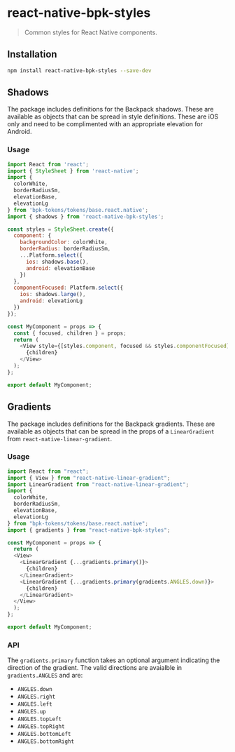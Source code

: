 # react-native-bpk-styles

> Common styles for React Native components.

## Installation

```sh
npm install react-native-bpk-styles --save-dev
```

## Shadows

The package includes definitions for the Backpack shadows. These are available as objects that can be spread in style definitions. These are iOS only and need to be complimented with an appropriate elevation for Android.


### Usage

```javascript
import React from 'react';
import { StyleSheet } from 'react-native';
import {
  colorWhite,
  borderRadiusSm,
  elevationBase,
  elevationLg
} from 'bpk-tokens/tokens/base.react.native';
import { shadows } from 'react-native-bpk-styles';

const styles = StyleSheet.create({
  component: {
    backgroundColor: colorWhite,
    borderRadius: borderRadiusSm,
    ...Platform.select({
      ios: shadows.base(),
      android: elevationBase
    })
  },
  componentFocused: Platform.select({
    ios: shadows.large(),
    android: elevationLg
  })
});

const MyComponent = props => {
  const { focused, children } = props;
  return (
    <View style={[styles.component, focused && styles.componentFocused]}>
      {children}
    </View>
  );
};

export default MyComponent;
```

## Gradients

The package includes definitions for the Backpack gradients. These are available as objects that can be spread in the props of a `LinearGradient` from `react-native-linear-gradient`.

### Usage

```javascript
import React from "react";
import { View } from "react-native-linear-gradient";
import LinearGradient from "react-native-linear-gradient";
import {
  colorWhite,
  borderRadiusSm,
  elevationBase,
  elevationLg
} from "bpk-tokens/tokens/base.react.native";
import { gradients } from "react-native-bpk-styles";

const MyComponent = props => {
  return (
  <View>
    <LinearGradient {...gradients.primary()}>
      {children}
    </LinearGradient>
    <LinearGradient {...gradients.primary(gradients.ANGLES.down)}>
      {children}
    </LinearGradient>
  </View>
  );
};

export default MyComponent;
```

### API

The `gradients.primary` function takes an optional argument indicating the direction of the gradient. The valid directions are avaialble in `gradients.ANGLES` and are:

+ `ANGLES.down`
+ `ANGLES.right`
+ `ANGLES.left`
+ `ANGLES.up`
+ `ANGLES.topLeft`
+ `ANGLES.topRight`
+ `ANGLES.bottomLeft`
+ `ANGLES.bottomRight`
